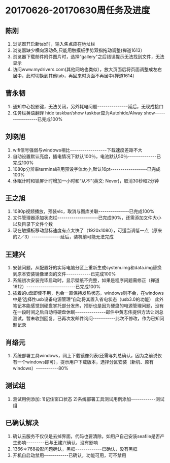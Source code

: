 # 20170626-20170630周任务及进度

## 陈刚

1. 浏览器开启新tab时，输入焦点应在地址栏
1. 浏览器缺少横向滚动条,只能用触摸板手势双指拖动调整(禅道1613）
1. 浏览器下载邮件附件图片时，选择“gallery"之后错误提示无法找到文件，无法显示
1. 访问www.mydrivers.com(其他网站也类似），放大页面后将页面调整成左右居中，此时切换到其他tab，再回来时页面不再居中(禅道1614）

## 曹永韧

1. 通知中心投影键，无法关闭，另外耗电问题---------------延后，无现成接口
1. 任务栏英语翻译 hide taskbar/show taskbar应为Autohide/Alway show-----------------已完成100%

## 刘晓旭

1. wifi信号强弱与windows相比------------------下载速度差距不大
1. 自动设置默认亮度，插电情况下默认100％，电池默认50％--------------已完成100%
1. 1080p分辨率terminal应用预设字体太小,默认16pt------------------已完成100%
1. 休眠计时和锁屏计时增加一小时和“从不”(英文: Never)，取消30秒和2分钟

## 王之旭

1. 1080p视频播放，预装vlc，取消与图库关联---------------已完成100%
1. 文件管理器添加状态栏--------------------已完成90%，还需添加文件大小以及目录下文件个数
1. 现在触摸板移动鼠标速度有点太快了（1920x1080），可适当调低一点（原来的2／3）--------------延后，装机前可能无法完成

## 王建兴

1. 安装问题，从配置好的实际电脑分区上重新生成system.img和data.img替换到原本安装镜像里面的文件------------已完成100%
1. 系统初次安装完毕启动时，显示壁纸不完整，如果是程序问题需修正（禅道1612）------------------------已完成100%
1. 插着的u盘即使不用，也会一直保持发热状态，windows则不会，在windows中是‘选择性usb设备电源管理“自动将其置入省电状态（usb3.0的功能）
此外笔记本能感觉到硬盘掌托部分发热，推断也是因为硬盘的电源管理问题，没有在一段时间之后自动将硬盘休眠---------------邮件中黄志伟提供方法让刘总测试，暂未收到回复，已再次发邮件询问-----------此次不修改，作为已知问题记录

## 肖络元

1. 系统部署工具windows，网上下载镜像列表(还需与刘总确认，因为之前说仅有一个windows即可），提示用户下载版本，选择分区安装（新机、原有windows）-----------80%

## 测试组

1. 测试用例添加:  1)记住窗口状态  2)系统部署工具测试用例添加------------测试组

## 已确认解决

1. 确认云服务不仅仅是去掉界面，代码也要清除，如用户自己安装seafile是否产生影响---------已与王建兴确认，没有影响
1. 1366＊768投影问题确认，黑框-------------已确认，没有黑框
1. 开机自启动禁用------------已确认，功能可用，可不禁用
